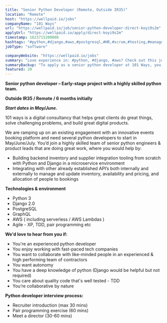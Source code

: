 ```yaml
---
title: "Senior Python Developer (Remote, Outside IR35)"
location: "Remote"
host: "https://wellpaid.io/jobs"
companyName: "101 Ways"
url: "https://wellpaid.io/job/senior-python-developer-direct-koyi9s2m"
applyUrl: "https://wellpaid.io/apply/direct-koyi9s2m"
timestamp: 1623715200000
hashtags: "#python,#django,#aws,#postgresql,#HR,#scrum,#testing,#management,#backend,#innovation"
jobType: "software"

companyWebsite: "https://wellpaid.io/jobs"
summary: "Love experience in: #python, #django, #aws? Check out this job post!"
summaryBackup: "To apply as a senior python developer at 101 Ways, you preferably need to have some #python, #django, #aws."
featured: 20
---
```


**Senior python developer – Early-stage project with a highly skilled python team.**

**Outside IR35 / Remote / 6 months initially**

_**Start dates in May/June.**_

101 ways is a digital consultancy that helps great clients do great things, solve challenging problems, and build great digital products.

We are ramping up on an existing engagement with an innovative events booking platform and need several python developers to start in May/June/July. You’d join a highly skilled team of senior python engineers & product leads that are doing great work, where you would help by:

*   Building backend inventory and supplier integration tooling from scratch with Python and Django in a microservice environment
*   Integrating with other already established API’s both internally and externally to manage and update inventory, availability and pricing, and allocation of people to bookings

**Technologies & environment**

*   Python 3
*   Django 2.0
*   PostgreSQL
*   GraphQL
*   AWS ( including serverless / AWS Lambdas )
*   Agile - XP, TDD, pair programming etc

**We'd love to hear from you if:**

*   You're an experienced python developer
*   You enjoy working with fast-paced tech companies
*   You want to collaborate with like-minded people in an experienced & high performing team of contractors
*   You want autonomy
*   You have a deep knowledge of python (Django would be helpful but not required)
*   You care about quality code that's well tested - TDD
*   You’re collaborative by nature

**Python developer interview process:**

*   Recruiter introduction (max 30 mins)
*   Pair programming exercise (60 mins)
*   Meet a director (30-60 mins)
